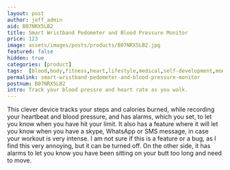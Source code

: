 ```yaml
---
layout: post
author: jeff_admin
aid: B07NRX5LB2
title: Smart Wristband Pedometer and Blood Pressure Monitor
price: 123
image: assets/images/posts/products/B07NRX5LB2.jpg
featured: false
hidden: true
categories: [product]
tags:  [blood,body,fitness,heart,lifestyle,medical,self-development,monitor,pedometer,pressure,smart,wristband]
permalink: smart-wristband-pedometer-and-blood-pressure-monitor
postnum: B07NRX5LB2
intro: Track your blood pressre and heart rate as you walk.
---
```

This clever device tracks your steps and calories burned,  while recording your heartbeat and blood pressure, and has alarms, which you set, to let you know when you have hit your limit.  It also has a feature where it will let you know when you have a skype, WhatsApp or SMS message, in case your workout is very intense.  I am not sure if this is a feature or a bug, as I find this very annoying, but it can be turned off.  On the other side, it has alarms to let you know you have been sitting on your butt too long and need to move.  
